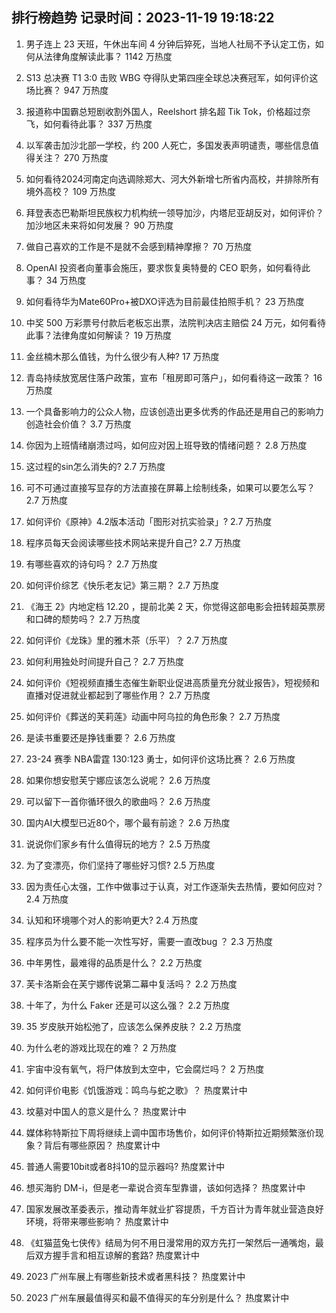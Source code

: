 
## 排行榜趋势 记录时间：2023-11-19 19:18:22
  
  1. 男子连上 23 天班，午休出车间 4 分钟后猝死，当地人社局不予认定工伤，如何从法律角度解读此事？ 1142 万热度
    
  2. S13 总决赛 T1 3:0 击败 WBG 夺得队史第四座全球总决赛冠军，如何评价这场比赛？ 947 万热度
    
  3. 报道称中国霸总短剧收割外国人，Reelshort 排名超 Tik Tok，价格超过奈飞，如何看待此事？ 337 万热度
    
  4. 以军袭击加沙北部一学校，约 200 人死亡，多国发表声明谴责，哪些信息值得关注？ 270 万热度
    
  5. 如何看待2024河南定向选调除郑大、河大外新增七所省内高校，并排除所有境外高校？ 109 万热度
    
  6. 拜登表态巴勒斯坦民族权力机构统一领导加沙，内塔尼亚胡反对，如何评价？加沙地区未来将如何发展？ 90 万热度
    
  7. 做自己喜欢的工作是不是就不会感到精神摩擦？ 70 万热度
    
  8. OpenAI 投资者向董事会施压，要求恢复奥特曼的 CEO 职务，如何看待此事？ 34 万热度
    
  9. 如何看待华为Mate60Pro+被DXO评选为目前最佳拍照手机？ 23 万热度
    
  10. 中奖 500 万彩票号付款后老板忘出票，法院判决店主赔偿 24 万元，如何看待此事？法律角度如何解读？ 19 万热度
    
  11. 金丝楠木那么值钱，为什么很少有人种? 17 万热度
    
  12. 青岛持续放宽居住落户政策，宣布「租房即可落户」，如何看待这一政策？ 16 万热度
    
  13. 一个具备影响力的公众人物，应该创造出更多优秀的作品还是用自己的影响力创造社会价值？ 3.7 万热度
    
  14. 你因为上班情绪崩溃过吗，如何应对因上班导致的情绪问题？ 2.8 万热度
    
  15. 这过程的sin怎么消失的? 2.7 万热度
    
  16. 可不可通过直接写显存的方法直接在屏幕上绘制线条，如果可以要怎么写？ 2.7 万热度
    
  17. 如何评价《原神》4.2版本活动「图形对抗实验录」? 2.7 万热度
    
  18. 程序员每天会阅读哪些技术网站来提升自己? 2.7 万热度
    
  19. 有哪些喜欢的诗句吗？ 2.7 万热度
    
  20. 如何评价综艺《快乐老友记》第三期？ 2.7 万热度
    
  21. 《海王 2》内地定档 12.20 ，提前北美 2 天，你觉得这部电影会扭转超英票房和口碑的颓势吗？ 2.7 万热度
    
  22. 如何评价《龙珠》里的雅木茶（乐平）？ 2.7 万热度
    
  23. 如何利用独处时间提升自己？ 2.7 万热度
    
  24. 如何评价《短视频直播生态催生新职业促进高质量充分就业报告》，短视频和直播对促进就业都起到了哪些作用？ 2.7 万热度
    
  25. 如何评价《葬送的芙莉莲》动画中阿乌拉的角色形象？ 2.7 万热度
    
  26. 是读书重要还是挣钱重要？ 2.6 万热度
    
  27. 23-24 赛季 NBA雷霆 130:123 勇士，如何评价这场比赛？ 2.6 万热度
    
  28. 如果你想安慰芙宁娜应该怎么说呢？ 2.6 万热度
    
  29. 可以留下一首你循环很久的歌曲吗？ 2.6 万热度
    
  30. 国内AI大模型已近80个，哪个最有前途？ 2.6 万热度
    
  31. 说说你们家乡有什么值得玩的地方？ 2.5 万热度
    
  32. 为了变漂亮，你们坚持了哪些好习惯? 2.5 万热度
    
  33. 因为责任心太强，工作中做事过于认真，对工作逐渐失去热情，要如何应对？ 2.4 万热度
    
  34. 认知和环境哪个对人的影响更大? 2.4 万热度
    
  35. 程序员为什么要不能一次性写好，需要一直改bug ？ 2.3 万热度
    
  36. 中年男性，最难得的品质是什么？ 2.2 万热度
    
  37. 芙卡洛斯会在芙宁娜传说第二幕中复活吗？ 2.2 万热度
    
  38. 十年了，为什么 Faker 还是可以这么强？ 2.2 万热度
    
  39. 35 岁皮肤开始松弛了，应该怎么保养皮肤？ 2.2 万热度
    
  40. 为什么老的游戏比现在的难？ 2 万热度
    
  41. 宇宙中没有氧气，将尸体放到太空中，它会腐烂吗？ 2 万热度
    
  42. 如何评价电影《饥饿游戏：鸣鸟与蛇之歌》？ 热度累计中
    
  43. 坟墓对中国人的意义是什么？ 热度累计中
    
  44. 媒体称特斯拉下周将继续上调中国市场售价，如何评价特斯拉近期频繁涨价现象？背后有哪些原因？ 热度累计中
    
  45. 普通人需要10bit或者8抖10的显示器吗? 热度累计中
    
  46. 想买海豹 DM-i，但是老一辈说合资车型靠谱，该如何选择？ 热度累计中
    
  47. 国家发展改革委表示，推动青年就业扩容提质，千方百计为青年就业营造良好环境，将带来哪些影响？ 热度累计中
    
  48. 《虹猫蓝兔七侠传》结局为何不用日漫常用的双方先打一架然后一通嘴炮，最后双方握手言和相互谅解的套路? 热度累计中
    
  49. 2023 广州车展上有哪些新技术或者黑科技？ 热度累计中
    
  50. 2023 广州车展最值得买和最不值得买的车分别是什么？ 热度累计中
    
